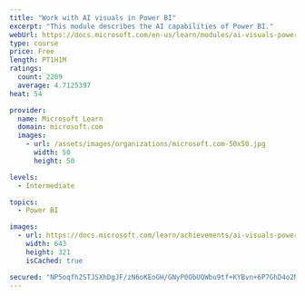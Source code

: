 ```yaml
---
title: "Work with AI visuals in Power BI"
excerpt: "This module describes the AI capabilities of Power BI."
webUrl: https://docs.microsoft.com/en-us/learn/modules/ai-visuals-power-bi/
type: course
price: Free
length: PT1H1M
ratings:
  count: 2209
  average: 4.7125397
heat: 54

provider:
  name: Microsoft Learn
  domain: microsoft.com
  images:
    - url: /assets/images/organizations/microsoft.com-50x50.jpg
      width: 50
      height: 50

levels:
  - Intermediate

topics:
  - Power BI

images:
  - url: https://docs.microsoft.com/learn/achievements/ai-visuals-power-bi-social.png
    width: 643
    height: 321
    isCached: true

secured: "NP5oqfh2STJSXhDgJF/zN6oKEoGH/GNyP0ObUQWbu9tf+KYBvn+6P7GhD4o2NXsJfpJB8FVC7L/p3WWZCw66etNhW1jDEZ+9W2DE3G9rxsSu9TpjdOuNN/JweGZ9vNlDfuasrA+xi35iKscrTzuE2rIHiOx6LDASK6OtXYvtLu6neQXY3uSawHXpM9amrAKB21yAxR9sVeBkRiGbplzvifwFznL4/7kuDtu00OKAq1G0JfWtrFTIq6tYbrHFSIM5JcknlOklz0nZXPbGUhO8z/Rs2n8fC20gir8Q5fgrlFjEnO2vIgHj+wZRDIp/56ftRbgunW8ePt8LD5m3KcfTI5HHY63bD90qEA8A39JgJEvshmBBXChM1qNoqk0YN4WDPdzoY32iNqx6ELCEFGWtPcXkgNyrvYjopArcSi9lD5I=;WLnb4LumnmXqOdhmCfk12g=="
---
```


